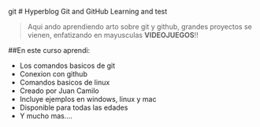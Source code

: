 git # Hyperblog
Git and GitHub Learning and test

>Aqui ando aprendiendo arto sobre git y github, grandes proyectos se vienen, enfatizando en mayusculas **VIDEOJUEGOS**!!
>

##En este curso aprendi:

- Los comandos basicos de git
- Conexion con github
- Comandos basicos de linux
- Creado por Juan Camilo
- Incluye ejemplos en windows, linux y mac
- Disponible para todas las edades
- Y mucho mas....